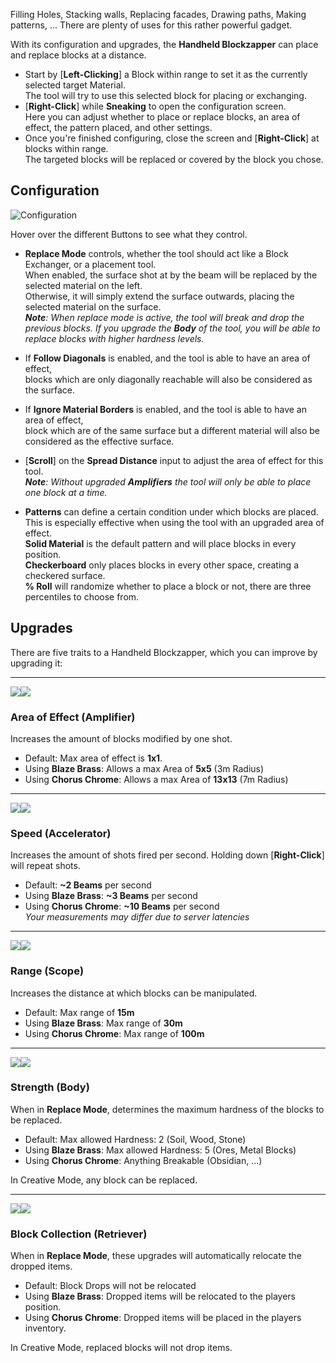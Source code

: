 Filling Holes, Stacking walls, Replacing facades, Drawing paths, Making patterns, ...
There are plenty of uses for this rather powerful gadget. 

With its configuration and upgrades, the **Handheld Blockzapper** can place and replace blocks at a distance.
* Start by [**Left-Clicking**] a Block within range to set it as the currently selected target Material.  
The tool will try to use this selected block for placing or exchanging.
* [**Right-Click**] while **Sneaking** to open the configuration screen.  
Here you can adjust whether to place or replace blocks, an area of effect, the pattern placed, and other settings.
* Once you're finished configuring, close the screen and [**Right-Click**] at blocks within range.  
The targeted blocks will be replaced or covered by the block you chose.


## Configuration
![Configuration](https://i.imgur.com/rvClRPQ.png)

Hover over the different Buttons to see what they control.
* **Replace Mode** controls, whether the tool should act like a Block Exchanger, or a placement tool.  
When enabled, the surface shot at by the beam will be replaced by the selected material on the left.  
Otherwise, it will simply extend the surface outwards, placing the selected material on the surface.  
_**Note**: When replace mode is active, the tool will break and drop the previous blocks. If you upgrade the **Body** of the tool, you will be able to replace blocks with higher hardness levels._

* If **Follow Diagonals** is enabled, and the tool is able to have an area of effect,  
blocks which are only diagonally reachable will also be considered as the surface.
* If **Ignore Material Borders** is enabled, and the tool is able to have an area of effect,  
block which are of the same surface but a different material will also be considered as the effective surface.

* [**Scroll**] on the **Spread Distance** input to adjust the area of effect for this tool.  
_**Note**: Without upgraded **Amplifiers** the tool will only be able to place one block at a time._

* **Patterns** can define a certain condition under which blocks are placed.   
This is especially effective when using the tool with an upgraded area of effect.  
**Solid Material** is the default pattern and will place blocks in every position.  
**Checkerboard** only places blocks in every other space, creating a checkered surface.  
**% Roll** will randomize whether to place a block or not, there are three percentiles to choose from.


## Upgrades
There are five traits to a Handheld Blockzapper, which you can improve by upgrading it:

---
![](https://i.imgur.com/5fk2arK.png)![](https://i.imgur.com/Y4cY3ZM.png)
### Area of Effect (Amplifier)
Increases the amount of blocks modified by one shot.
* Default: Max area of effect is **1x1**.
* Using **Blaze Brass**: Allows a max Area of **5x5** (3m Radius)  
* Using **Chorus Chrome**: Allows a max Area of **13x13** (7m Radius) 

---
![](https://i.imgur.com/n1UFVTl.png)![](https://i.imgur.com/CSVl8h8.png)
### Speed (Accelerator)
Increases the amount of shots fired per second. Holding down [**Right-Click**] will repeat shots.  
* Default: **~2 Beams** per second
* Using **Blaze Brass**: **~3 Beams** per second
* Using **Chorus Chrome**: **~10 Beams** per second  
_Your measurements may differ due to server latencies_

---
![](https://i.imgur.com/faLCTIL.png)![](https://i.imgur.com/td2JPGL.png)
### Range (Scope)
Increases the distance at which blocks can be manipulated.
* Default: Max range of **15m**  
* Using **Blaze Brass**: Max range of **30m**  
* Using **Chorus Chrome**: Max range of **100m**  

---
![](https://i.imgur.com/2ypT0Qj.png)![](https://i.imgur.com/plYSf4v.png)
### Strength (Body)
When in **Replace Mode**, determines the maximum hardness of the blocks to be replaced.
* Default: Max allowed Hardness: 2 (Soil, Wood, Stone)
* Using **Blaze Brass**: Max allowed Hardness: 5 (Ores, Metal Blocks)
* Using **Chorus Chrome**: Anything Breakable (Obsidian, ...)  

In Creative Mode, any block can be replaced.

---
![](https://i.imgur.com/yuXUy1O.png)![](https://i.imgur.com/xXBFT8u.png)
### Block Collection (Retriever)
When in **Replace Mode**, these upgrades will automatically relocate the dropped items.
* Default: Block Drops will not be relocated
* Using **Blaze Brass**: Dropped items will be relocated to the players position.
* Using **Chorus Chrome**: Dropped items will be placed in the players inventory.

In Creative Mode, replaced blocks will not drop items.
